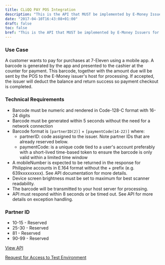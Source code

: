 ```yaml
---
title: CLiQQ PAY POS Integration
description: "This is the API that MUST be implemented by E-Money Issuers for acceptance at 7-Eleven Stores."
date: "2017-04-10T16:43:08+01:00"
draft: false
toc: false
bref: "This is the API that MUST be implemented by E-Money Issuers for  acceptance at 7-Eleven stores"
---
```


### Use Case

A customer wants to pay for purchases at 7-Eleven using a mobile app. A barcode is generated by the app and presented to the cashier at the counter for payment. This barcode, together with the amount due will be sent by the POS to the E-Money issuer's host for processing. If accepted, the issuer will deduct the balance and return success so payment checkout is completed.

### Technical Requirements

* Barcode must be numeric and rendered in Code-128-C format with 16-24 digits
* Barcode must be generated within 5 seconds without the need for a network connection
* Barcode format is `[partnerID(2)]` + `[paymentCode(14-22)]` where:
  * partnerID: code assigned to the issuer. Note partner IDs that are already reserved below.
  * paymentCode: is a unique code tied to a user's account preferably with a short-lived time-based token to ensure the barcode is only valid within a limited time window
* A mobileNumber is expected to be returned in the response for Philippine accounts in E.164 format without the + prefix (e.g. 639xxxxxxxxx). See API documentation for more details.
* Device screen brightness must be set to maximum for best scanner readability.
* The barcode will be transmitted to your host server for processing.
* API must respond within 8 seconds or be timed out. See API for more details on exception handling.

### Partner ID

* 10-15 - Reserved
* 25-30 - Reserved
* 81 - Reserved
* 90-99 - Reserved

<a href="https://pospay.cliqq.net/" class="button">View API</a>

<a href="https://goo.gl/forms/WYSMbwYWUOLUqslQ2" class="button">Request for Access to Test Environment</a>
